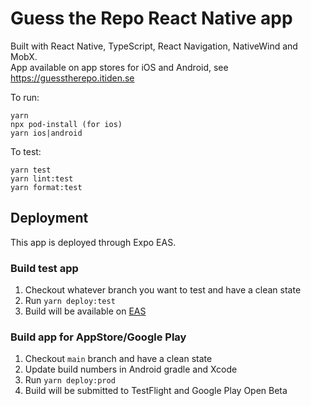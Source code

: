 # Guess the Repo React Native app

Built with React Native, TypeScript, React Navigation, NativeWind and MobX.  
App available on app stores for iOS and Android, see https://guesstherepo.itiden.se

To run:

```
yarn
npx pod-install (for ios)
yarn ios|android
```

To test:

```
yarn test
yarn lint:test
yarn format:test
```

## Deployment

This app is deployed through Expo EAS.

### Build test app

1. Checkout whatever branch you want to test and have a clean state
1. Run `yarn deploy:test`
1. Build will be available on [EAS](https://expo.dev/)

### Build app for AppStore/Google Play

1. Checkout `main` branch and have a clean state
1. Update build numbers in Android gradle and Xcode
1. Run `yarn deploy:prod`
1. Build will be submitted to TestFlight and Google Play Open Beta
